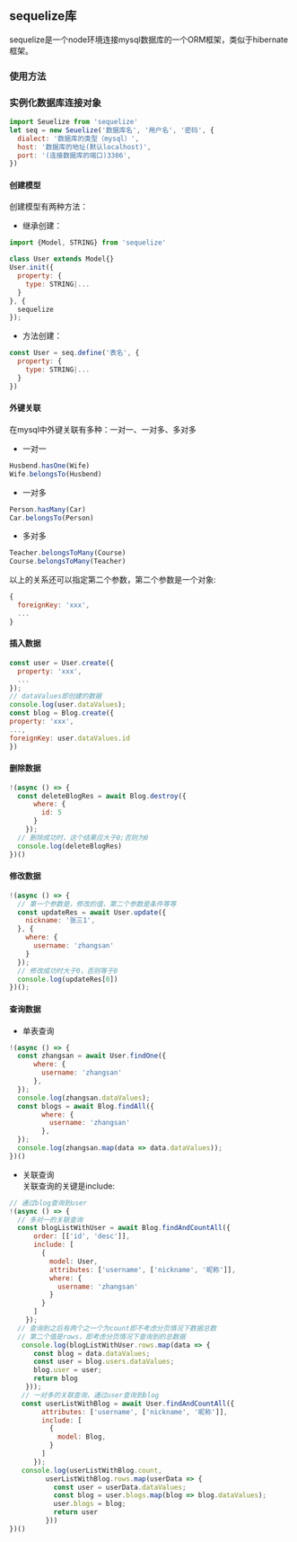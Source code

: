 ## sequelize库
sequelize是一个node环境连接mysql数据库的一个ORM框架，类似于hibernate框架。
### 使用方法
### 实例化数据库连接对象
```javascript
import Seuelize from 'sequelize'
let seq = new Seuelize('数据库名', '用户名', '密码', {
  dialect: '数据库的类型（mysql）',
  host: '数据库的地址(默认localhost)',
  port: '(连接数据库的端口)3306',
})
```
#### 创建模型
创建模型有两种方法：
+ 继承创建：
```javascript
import {Model, STRING} from 'sequelize'

class User extends Model{}
User.init({
  property: {
    type: STRING|...
  }
}, {
  sequelize
});
```  
+ 方法创建：
```javascript
const User = seq.define('表名', {
  property: {
    type: STRING|...
  }
})
```
#### 外键关联
在mysql中外键关联有多种：一对一、一对多、多对多
+ 一对一
```javascript
Husbend.hasOne(Wife)
Wife.belongsTo(Husbend)
```
+ 一对多
```javascript
Person.hasMany(Car)
Car.belongsTo(Person)
```
+ 多对多
```javascript
Teacher.belongsToMany(Course)
Course.belongsToMany(Teacher)
```
以上的关系还可以指定第二个参数，第二个参数是一个对象:
```javascript
{
  foreignKey: 'xxx',
  ...
}
```
#### 插入数据
```javascript
const user = User.create({
  property: 'xxx',
  ...
});
// dataValues即创建的数据
console.log(user.dataValues);
const blog = Blog.create({
property: 'xxx',
...,
foreignKey: user.dataValues.id
})
```
#### 删除数据
```javascript
!(async () => {
  const deleteBlogRes = await Blog.destroy({
      where: {
        id: 5
      }
    });
  // 删除成功时，这个结果应大于0;否则为0
  console.log(deleteBlogRes)
})()
```
#### 修改数据
```javascript
!(async () => {
  // 第一个参数是，修改的值，第二个参数是条件等等
  const updateRes = await User.update({
    nickname: '张三1',
  }, {
    where: {
      username: 'zhangsan'
    }
  });
  // 修改成功时大于0，否则等于0
  console.log(updateRes[0])
})();
```
#### 查询数据
+ 单表查询
```javascript
!(async () => {
  const zhangsan = await User.findOne({
      where: {
        username: 'zhangsan'
      },
  });
  console.log(zhangsan.dataValues);
  const blogs = await Blog.findAll({
        where: {
          username: 'zhangsan'
        },
  });
  console.log(zhangsan.map(data => data.dataValues));
})()
```
+ 关联查询  
关联查询的关键是include:
```javascript
// 通过blog查询到user
!(async () => {
  // 多对一的关联查询
  const blogListWithUser = await Blog.findAndCountAll({
      order: [['id', 'desc']],
      include: [
        {
          model: User,
          attributes: ['username', ['nickname', '昵称']],
          where: {
            username: 'zhangsan'
          }
        }
      ]
    });
  // 查询到之后有两个之一个为count即不考虑分页情况下数据总数
  // 第二个值是rows，即考虑分页情况下查询到的总数据
   console.log(blogListWithUser.rows.map(data => {
      const blog = data.dataValues;
      const user = blog.users.dataValues;
      blog.user = user;
      return blog
    }));
   // 一对多的关联查询，通过user查询到blog
   const userListWithBlog = await User.findAndCountAll({
        attributes: ['username', ['nickname', '昵称']],
        include: [
          {
            model: Blog,
          }
        ]
      });
   console.log(userListWithBlog.count,
         userListWithBlog.rows.map(userData => {
           const user = userData.dataValues;
           const blog = user.blogs.map(blog => blog.dataValues);
           user.blogs = blog;
           return user
         }))
})()
```
